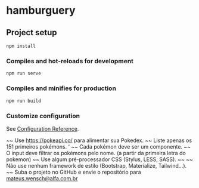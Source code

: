 # hamburguery

## Project setup
```
npm install
```

### Compiles and hot-reloads for development
```
npm run serve
```

### Compiles and minifies for production
```
npm run build
```

### Customize configuration
See [Configuration Reference](https://cli.vuejs.org/config/).


~~ Use https://pokeapi.co/ para alimentar sua Pokedex. ~~
Liste apenas os 151 primeiros pokémons. ‘
~~ Cada pokémon deve ser um componente. ~~
O input deve filtrar os pokémons pelo nome. (a partir da primeira letra do pokemon)
~~ Use algum pré-processador CSS (Stylus, LESS, SASS). ~~
~~ Não use nenhum framework de estilo (Bootstrap, Materialize, Tailwind...). ~~
Suba o projeto no GitHub e envie o repositório para mateus.wensch@alfa.com.br
